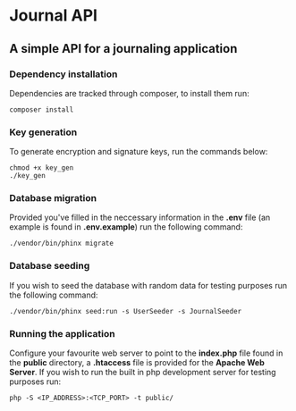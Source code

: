 # Journal API
## A simple API for a journaling application
### Dependency installation
Dependencies are tracked through composer, to install them run:
```
composer install
```
### Key generation
To generate encryption and signature keys, run the commands below:
```
chmod +x key_gen
./key_gen
```
### Database migration
Provided you've filled in the neccessary information in the **.env** file (an example is found in **.env.example**) run the following command:
```
./vendor/bin/phinx migrate
```
### Database seeding
If you wish to seed the database with random data for testing purposes run the following command:
```
./vendor/bin/phinx seed:run -s UserSeeder -s JournalSeeder
```
### Running the application
Configure your favourite web server to point to the **index.php** file found in the **public** directory, a **.htaccess** file is provided for the **Apache Web Server**. If you wish to run the built in php development server for testing purposes run:
```
php -S <IP_ADDRESS>:<TCP_PORT> -t public/
```